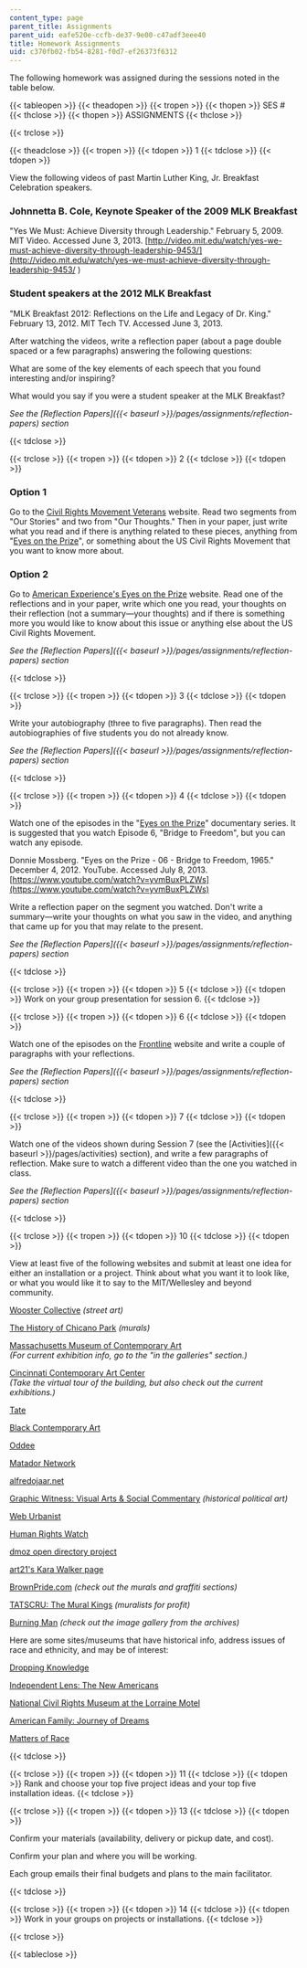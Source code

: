 ```yaml
---
content_type: page
parent_title: Assignments
parent_uid: eafe520e-ccfb-de37-9e00-c47adf3eee40
title: Homework Assignments
uid: c370fb02-fb54-8281-f0d7-ef26373f6312
---
```


The following homework was assigned during the sessions noted in the table below.

{{< tableopen >}}
{{< theadopen >}}
{{< tropen >}}
{{< thopen >}}
SES #
{{< thclose >}}
{{< thopen >}}
ASSIGNMENTS
{{< thclose >}}

{{< trclose >}}

{{< theadclose >}}
{{< tropen >}}
{{< tdopen >}}
1
{{< tdclose >}}
{{< tdopen >}}


View the following videos of past Martin Luther King, Jr. Breakfast Celebration speakers.

### Johnnetta B. Cole, Keynote Speaker of the 2009 MLK Breakfast

"Yes We Must: Achieve Diversity through Leadership." February 5, 2009. MIT Video. Accessed June 3, 2013. [http://video.mit.edu/watch/yes-we-must-achieve-diversity-through-leadership-9453/](http://video.mit.edu/watch/yes-we-must-achieve-diversity-through-leadership-9453/ )

### Student speakers at the 2012 MLK Breakfast

"MLK Breakfast 2012: Reflections on the Life and Legacy of Dr. King." February 13, 2012. MIT Tech TV. Accessed June 3, 2013.

After watching the videos, write a reflection paper (about a page double spaced or a few paragraphs) answering the following questions:

What are some of the key elements of each speech that you found interesting and/or inspiring?

What would you say if you were a student speaker at the MLK Breakfast?

_See the [Reflection Papers]({{< baseurl >}}/pages/assignments/reflection-papers) section_


{{< tdclose >}}

{{< trclose >}}
{{< tropen >}}
{{< tdopen >}}
2
{{< tdclose >}}
{{< tdopen >}}


### Option 1

Go to the [Civil Rights Movement Veterans](https://www.loc.gov/item/lcwaN0004613/) website. Read two segments from "Our Stories" and two from "Our Thoughts." Then in your paper, just write what you read and if there is anything related to these pieces, anything from "[Eyes on the Prize](http://www.pbs.org/wgbh/americanexperience/films/eyesontheprize/)", or something about the US Civil Rights Movement that you want to know more about.

### Option 2

Go to [American Experience's Eyes on the Prize](https://www.pbs.org/wgbh/americanexperience/features/eyesontheprize-timeline-eyes-prize/) website. Read one of the reflections and in your paper, write which one you read, your thoughts on their reflection (not a summary—your thoughts) and if there is something more you would like to know about this issue or anything else about the US Civil Rights Movement.

_See the [Reflection Papers]({{< baseurl >}}/pages/assignments/reflection-papers) section_


{{< tdclose >}}

{{< trclose >}}
{{< tropen >}}
{{< tdopen >}}
3
{{< tdclose >}}
{{< tdopen >}}


Write your autobiography (three to five paragraphs). Then read the autobiographies of five students you do not already know.

_See the [Reflection Papers]({{< baseurl >}}/pages/assignments/reflection-papers) section_


{{< tdclose >}}

{{< trclose >}}
{{< tropen >}}
{{< tdopen >}}
4
{{< tdclose >}}
{{< tdopen >}}


Watch one of the episodes in the "[Eyes on the Prize](http://www.pbs.org/wgbh/amex/eyesontheprize/index.html)" documentary series. It is suggested that you watch Episode 6, "Bridge to Freedom", but you can watch any episode.

Donnie Mossberg. "Eyes on the Prize - 06 - Bridge to Freedom, 1965." December 4, 2012. YouTube. Accessed July 8, 2013. [https://www.youtube.com/watch?v=yvmBuxPLZWs](https://www.youtube.com/watch?v=yvmBuxPLZWs)

Write a reflection paper on the segment you watched. Don't write a summary—write your thoughts on what you saw in the video, and anything that came up for you that may relate to the present.

_See the [Reflection Papers]({{< baseurl >}}/pages/assignments/reflection-papers) section_


{{< tdclose >}}

{{< trclose >}}
{{< tropen >}}
{{< tdopen >}}
5
{{< tdclose >}}
{{< tdopen >}}
Work on your group presentation for session 6.
{{< tdclose >}}

{{< trclose >}}
{{< tropen >}}
{{< tdopen >}}
6
{{< tdclose >}}
{{< tdopen >}}


Watch one of the episodes on the [Frontline](http://www.pbs.org/wgbh/pages/frontline/view/) website and write a couple of paragraphs with your reflections.

_See the [Reflection Papers]({{< baseurl >}}/pages/assignments/reflection-papers) section_


{{< tdclose >}}

{{< trclose >}}
{{< tropen >}}
{{< tdopen >}}
7
{{< tdclose >}}
{{< tdopen >}}


Watch one of the videos shown during Session 7 (see the [Activities]({{< baseurl >}}/pages/activities) section), and write a few paragraphs of reflection. Make sure to watch a different video than the one you watched in class.

_See the [Reflection Papers]({{< baseurl >}}/pages/assignments/reflection-papers) section_


{{< tdclose >}}

{{< trclose >}}
{{< tropen >}}
{{< tdopen >}}
10
{{< tdclose >}}
{{< tdopen >}}


View at least five of the following websites and submit at least one idea for either an installation or a project. Think about what you want it to look like, or what you would like it to say to the MIT/Wellesley and beyond community.

[Wooster Collective](http://www.woostercollective.com/#grid-view) _(street art)_

[The History of Chicano Park](http://www.chicanoparksandiego.com/) _(murals)_

[Massachusetts Museum of Contemporary Art](http://www.massmoca.org/)  
_(For current exhibition info, go to the "in the galleries" section.)_

[Cincinnati Contemporary Art Center](http://contemporaryartscenter.org/)  
_(Take the virtual tour of the building, but also check out the current exhibitions.)_

[Tate](http://www.tate.org.uk/visit/tate-modern)

[Black Contemporary Art](http://blackcontemporaryart.tumblr.com/)

[Oddee](http://www.oddee.com/item_96507.aspx)

[Matador Network](http://matadornetwork.com/nights/12-coolest-art-installations-in-the-history-of-burning-man/)

[alfredojaar.net](http://www.alfredojaar.net/)

[Graphic Witness: Visual Arts & Social Commentary](http://www.graphicwitness.org/) _(historical political art)_

[Web Urbanist](http://weburbanist.com/2009/07/28/12-creative-architectural-art-installations-building-modifications/)

[Human Rights Watch](http://www.hrw.org/news/2010/06/14/free-burma-s-political-prisoners-art-and-photo-installation)

[dmoz open directory project](http://dmoztools.net/Arts/Visual_Arts/Installation_Art/)

[art21's Kara Walker page](https://art21.org/artist/kara-walker/)

[BrownPride.com](http://www.brownpride.com/) _(check out the murals and graffiti sections)_

[TATSCRU: The Mural Kings](http://tatscru.net/) _(muralists for profit)_

[Burning Man](http://www.burningman.com/art_of_burningman/) _(check out the image gallery from the archives)_

Here are some sites/museums that have historical info, address issues of race and ethnicity, and may be of interest:

[Dropping Knowledge](http://www.droppingknowledge.org/bin/home/home.page)

[Independent Lens: The New Americans](http://www.pbs.org/independentlens/newamericans/)

[National Civil Rights Museum at the Lorraine Motel](http://www.civilrightsmuseum.org/)

[American Family: Journey of Dreams](http://www.pbs.org/americanfamily/latino.html)

[Matters of Race](http://www.pbs.org/mattersofrace/index.shtml)


{{< tdclose >}}

{{< trclose >}}
{{< tropen >}}
{{< tdopen >}}
11
{{< tdclose >}}
{{< tdopen >}}
Rank and choose your top five project ideas and your top five installation ideas.
{{< tdclose >}}

{{< trclose >}}
{{< tropen >}}
{{< tdopen >}}
13
{{< tdclose >}}
{{< tdopen >}}


Confirm your materials (availability, delivery or pickup date, and cost).

Confirm your plan and where you will be working.

Each group emails their final budgets and plans to the main facilitator.


{{< tdclose >}}

{{< trclose >}}
{{< tropen >}}
{{< tdopen >}}
14
{{< tdclose >}}
{{< tdopen >}}
Work in your groups on projects or installations.
{{< tdclose >}}

{{< trclose >}}

{{< tableclose >}}